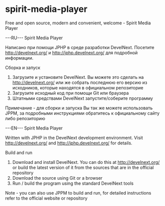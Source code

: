 # spirit-media-player
Free and open source, modern and convenient, welcome - Spirit Media Player

---RU---
Spirit Media Player

Написано при помощи JPHP в среде разработки DevelNext. Посетите http://develnext.org/ и http://jphp.develnext.org/ для подробной информации.


Сборка и запуск
1. Загрузите и установите DevelNext. Вы можете это сделать на http://develnext.org/ или же собрать последнюю его версию из исходников, которые находятся в официальном репозиторие
2. Загрузите исходный код при помощи Git или браузера
3. Штатными средствами DevelNext запустите/соберите программу

Примечание - для сборки и запуска Вы так же можете использовать JPPM, за подробными инструкциями обратитесь к официальному сайту либо репозиторию

---EN---
Spirit Media Player

Written with JPHP in the DevelNext development environment. Visit http://develnext.org/ and http://jphp.develnext.org/ for details.


Build and run
1. Download and install DevelNext. You can do this at http://develnext.org/ or build the latest version of it from the sources that are in the official repository
2. Download the source using Git or a browser
3. Run / build the program using the standard DevelNext tools

Note - you can also use JPPM to build and run, for detailed instructions refer to the official website or repository
